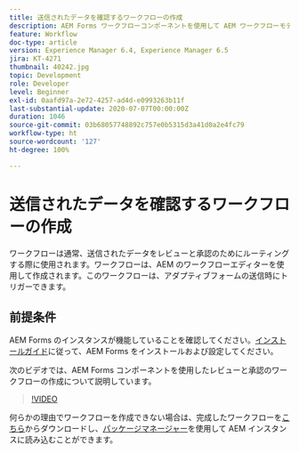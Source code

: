 ```yaml
---
title: 送信されたデータを確認するワークフローの作成
description: AEM Forms ワークフローコンポーネントを使用して AEM ワークフローモデルを作成し、送信されたデータを確認します。
feature: Workflow
doc-type: article
version: Experience Manager 6.4, Experience Manager 6.5
jira: KT-4271
thumbnail: 40242.jpg
topic: Development
role: Developer
level: Beginner
exl-id: 0aafd97a-2e72-4257-ad4d-e0993263b11f
last-substantial-update: 2020-07-07T00:00:00Z
duration: 1046
source-git-commit: 03b68057748892c757e0b5315d3a41d0a2e4fc79
workflow-type: ht
source-wordcount: '127'
ht-degree: 100%

---
```


# 送信されたデータを確認するワークフローの作成

ワークフローは通常、送信されたデータをレビューと承認のためにルーティングする際に使用されます。ワークフローは、AEM のワークフローエディターを使用して作成されます。このワークフローは、アダプティブフォームの送信時にトリガーできます。

## 前提条件

AEM Forms のインスタンスが機能していることを確認してください。[インストールガイド](https://experienceleague.adobe.com/docs/experience-manager-65/forms/install-aem-forms/osgi-installation/installing-configuring-aem-forms-osgi.html?lang=ja)に従って、AEM Forms をインストールおよび設定してください。

次のビデオでは、AEM Forms コンポーネントを使用したレビューと承認のワークフローの作成について説明しています。
>[!VIDEO](https://video.tv.adobe.com/v/329022?quality=12&learn=on&captions=jpn)


何らかの理由でワークフローを作成できない場合は、完成したワークフローを[こちら](assets/review-submitted-data-workflow.zip)からダウンロードし、[パッケージマネージャー](http://localhost:4502/crx/packmgr/index.jsp)を使用して AEM インスタンスに読み込むことができます。
